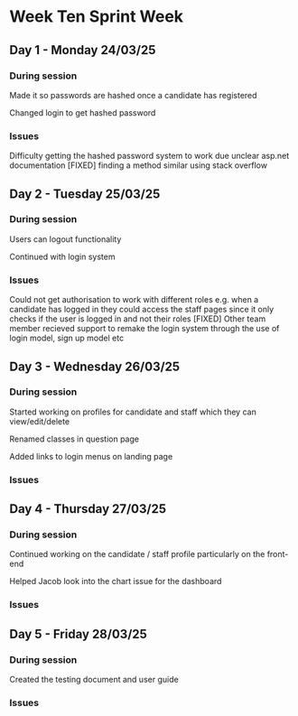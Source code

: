 # Week Ten Sprint Week

## Day 1 - Monday 24/03/25

### During session
Made it so passwords are hashed once a candidate has registered

Changed login to get hashed password

### Issues
Difficulty getting the hashed password system to work due unclear asp.net documentation [FIXED] finding a method similar using stack overflow


## Day 2 - Tuesday 25/03/25

### During session
Users can logout functionality

Continued with login system

### Issues
Could not get authorisation to work with different roles e.g. when a candidate has logged in they could access the staff pages since it only checks if the user is logged in and not their roles
[FIXED] Other team member recieved support to remake the login system through the use of login model, sign up model etc 

## Day 3 - Wednesday 26/03/25

### During session
Started working on profiles for candidate and staff which they can view/edit/delete

Renamed classes in question page

Added links to login menus on landing page

### Issues

## Day 4 - Thursday 27/03/25

### During session
Continued working on the candidate / staff profile particularly on the front-end

Helped Jacob look into the chart issue for the dashboard

### Issues

## Day 5 - Friday 28/03/25

### During session
Created the testing document and user guide


### Issues
